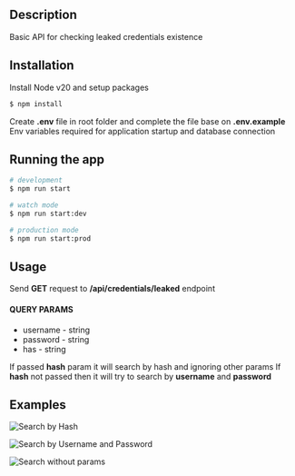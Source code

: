 ## Description

Basic API for checking leaked credentials existence

## Installation

Install Node v20 and setup packages

```bash
$ npm install
```

Create **.env** file in root folder and complete the file base on **.env.example**
Env variables required for application startup and database connection

## Running the app

```bash
# development
$ npm run start

# watch mode
$ npm run start:dev

# production mode
$ npm run start:prod
```

## Usage

Send **GET** request to **/api/credentials/leaked** endpoint
#### QUERY PARAMS
  - username - string
  - password - string
  - has - string

If passed **hash** param it will search by hash and ignoring other params
If **hash** not passed then it will try to search by **username** and **password**

## Examples

![Search by Hash](https://i.imgur.com/dkbUNA6.png "Search by Hash")

![Search by Username and Password](https://i.imgur.com/MRxl09c.png "Search by Username and Password")

![Search without params](https://i.imgur.com/qjNTwz8.png "Search without params")
